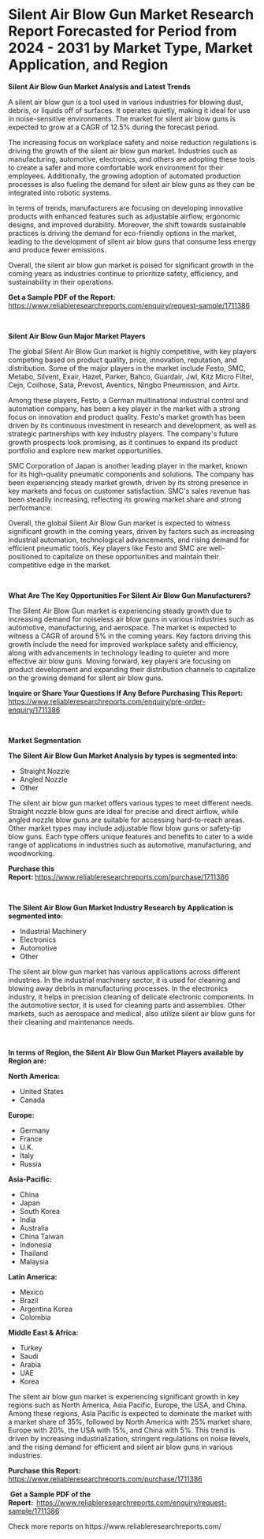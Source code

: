 <p><h1>Silent Air Blow Gun Market Research Report Forecasted for Period from 2024 -  2031 by Market Type, Market Application, and Region</h1></p><p><strong>Silent Air Blow Gun Market Analysis and Latest Trends</strong></p>
<p><p>A silent air blow gun is a tool used in various industries for blowing dust, debris, or liquids off of surfaces. It operates quietly, making it ideal for use in noise-sensitive environments. The market for silent air blow guns is expected to grow at a CAGR of 12.5% during the forecast period.</p><p>The increasing focus on workplace safety and noise reduction regulations is driving the growth of the silent air blow gun market. Industries such as manufacturing, automotive, electronics, and others are adopting these tools to create a safer and more comfortable work environment for their employees. Additionally, the growing adoption of automated production processes is also fueling the demand for silent air blow guns as they can be integrated into robotic systems.</p><p>In terms of trends, manufacturers are focusing on developing innovative products with enhanced features such as adjustable airflow, ergonomic designs, and improved durability. Moreover, the shift towards sustainable practices is driving the demand for eco-friendly options in the market, leading to the development of silent air blow guns that consume less energy and produce fewer emissions.</p><p>Overall, the silent air blow gun market is poised for significant growth in the coming years as industries continue to prioritize safety, efficiency, and sustainability in their operations.</p></p>
<p><strong>Get a Sample PDF of the Report:&nbsp;</strong> <a href="https://www.reliableresearchreports.com/enquiry/request-sample/1711386">https://www.reliableresearchreports.com/enquiry/request-sample/1711386</a></p>
<p>&nbsp;</p>
<p><strong>Silent Air Blow Gun Major Market Players</strong></p>
<p><p>The global Silent Air Blow Gun market is highly competitive, with key players competing based on product quality, price, innovation, reputation, and distribution. Some of the major players in the market include Festo, SMC, Metabo, Silvent, Exair, Hazet, Parker, Bahco, Guardair, Jwl, Kitz Micro Filter, Cejn, Coilhose, Sata, Prevost, Aventics, Ningbo Pneumission, and Airtx.</p><p>Among these players, Festo, a German multinational industrial control and automation company, has been a key player in the market with a strong focus on innovation and product quality. Festo's market growth has been driven by its continuous investment in research and development, as well as strategic partnerships with key industry players. The company's future growth prospects look promising, as it continues to expand its product portfolio and explore new market opportunities.</p><p>SMC Corporation of Japan is another leading player in the market, known for its high-quality pneumatic components and solutions. The company has been experiencing steady market growth, driven by its strong presence in key markets and focus on customer satisfaction. SMC's sales revenue has been steadily increasing, reflecting its growing market share and strong performance.</p><p>Overall, the global Silent Air Blow Gun market is expected to witness significant growth in the coming years, driven by factors such as increasing industrial automation, technological advancements, and rising demand for efficient pneumatic tools. Key players like Festo and SMC are well-positioned to capitalize on these opportunities and maintain their competitive edge in the market.</p></p>
<p>&nbsp;</p>
<p><strong>What Are The Key Opportunities For Silent Air Blow Gun Manufacturers?</strong></p>
<p><p>The Silent Air Blow Gun market is experiencing steady growth due to increasing demand for noiseless air blow guns in various industries such as automotive, manufacturing, and aerospace. The market is expected to witness a CAGR of around 5% in the coming years. Key factors driving this growth include the need for improved workplace safety and efficiency, along with advancements in technology leading to quieter and more effective air blow guns. Moving forward, key players are focusing on product development and expanding their distribution channels to capitalize on the growing demand for silent air blow guns.</p></p>
<p><strong>Inquire or Share Your Questions If Any Before Purchasing This Report:</strong> <a href="https://www.reliableresearchreports.com/enquiry/pre-order-enquiry/1711386">https://www.reliableresearchreports.com/enquiry/pre-order-enquiry/1711386</a></p>
<p>&nbsp;</p>
<p><strong>Market Segmentation</strong></p>
<p><strong>The Silent Air Blow Gun Market Analysis by types is segmented into:</strong></p>
<p><ul><li>Straight Nozzle</li><li>Angled Nozzle</li><li>Other</li></ul></p>
<p><p>The silent air blow gun market offers various types to meet different needs. Straight nozzle blow guns are ideal for precise and direct airflow, while angled nozzle blow guns are suitable for accessing hard-to-reach areas. Other market types may include adjustable flow blow guns or safety-tip blow guns. Each type offers unique features and benefits to cater to a wide range of applications in industries such as automotive, manufacturing, and woodworking.</p></p>
<p><strong>Purchase this Report:&nbsp;</strong><a href="https://www.reliableresearchreports.com/purchase/1711386">https://www.reliableresearchreports.com/purchase/1711386</a></p>
<p>&nbsp;</p>
<p><strong>The Silent Air Blow Gun Market Industry Research by Application is segmented into:</strong></p>
<p><ul><li>Industrial Machinery</li><li>Electronics</li><li>Automotive</li><li>Other</li></ul></p>
<p><p>The silent air blow gun market has various applications across different industries. In the industrial machinery sector, it is used for cleaning and blowing away debris in manufacturing processes. In the electronics industry, it helps in precision cleaning of delicate electronic components. In the automotive sector, it is used for cleaning parts and assemblies. Other markets, such as aerospace and medical, also utilize silent air blow guns for their cleaning and maintenance needs.</p></p>
<p>&nbsp;</p>
<p><strong>In terms of Region, the Silent Air Blow Gun Market Players available by Region are:</strong></p>
<p>
    <p> <strong> North America: </strong>
        <ul>
            <li>United States</li>
            <li>Canada</li>
        </ul>
        </p> 
    <p> <strong> Europe: </strong>
        <ul>
            <li>Germany</li>
            <li>France</li>
            <li>U.K.</li>
            <li>Italy</li>
            <li>Russia</li>
        </ul>
        </p> 
    <p> <strong> Asia-Pacific: </strong>
        <ul>
            <li>China</li>
            <li>Japan</li>
            <li>South Korea</li>
            <li>India</li>
            <li>Australia</li>
            <li>China Taiwan</li>
            <li>Indonesia</li>
            <li>Thailand</li>
            <li>Malaysia</li>
        </ul>
        </p> 
    <p> <strong> Latin America: </strong>
        <ul>
            <li>Mexico</li>
            <li>Brazil</li>
            <li>Argentina Korea</li>
            <li>Colombia</li>
        </ul>
        </p> 
    <p> <strong> Middle East & Africa: </strong>
        <ul>
            <li>Turkey</li>
            <li>Saudi</li>
            <li>Arabia</li>
            <li>UAE</li>
            <li>Korea</li>
        </ul>
    </p>
    </p>
<p><p>The silent air blow gun market is experiencing significant growth in key regions such as North America, Asia Pacific, Europe, the USA, and China. Among these regions, Asia Pacific is expected to dominate the market with a market share of 35%, followed by North America with 25% market share, Europe with 20%, the USA with 15%, and China with 5%. This trend is driven by increasing industrialization, stringent regulations on noise levels, and the rising demand for efficient and silent air blow guns in various industries.</p></p>
<p><strong>Purchase this Report: </strong><a href="https://www.reliableresearchreports.com/purchase/1711386">https://www.reliableresearchreports.com/purchase/1711386</a></p>
<p>&nbsp;<strong>Get a Sample PDF of the Report:&nbsp;&nbsp;</strong><a href="https://www.reliableresearchreports.com/enquiry/request-sample/1711386">https://www.reliableresearchreports.com/enquiry/request-sample/1711386</a></p>
<p><strong></strong></p>
<p>Check more reports on https://www.reliableresearchreports.com/</p>